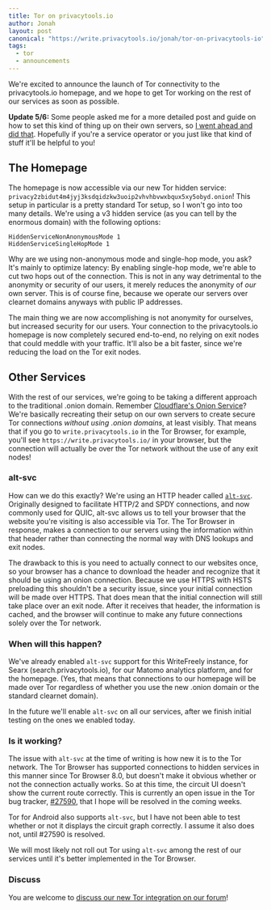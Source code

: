 ```yaml
---
title: Tor on privacytools.io
author: Jonah
layout: post
canonical: "https://write.privacytools.io/jonah/tor-on-privacytools-io"
tags:
  - tor
  - announcements
---
```


We're excited to announce the launch of Tor connectivity to the privacytools.io homepage, and we hope to get Tor working on the rest of our services as soon as possible.

**Update 5/6:** Some people asked me for a more detailed post and guide on how to set this kind of thing up on their own servers, so [I went ahead and did that](https://write.privacytools.io/jonah/securing-services-with-tor-and-alt-svc). Hopefully if you're a service operator or you just like that kind of stuff it'll be helpful to you!<!--more-->

## The Homepage

The homepage is now accessible via our new Tor hidden service: `privacy2zbidut4m4jyj3ksdqidzkw3uoip2vhvhbvwxbqux5xy5obyd.onion`! This setup in particular is a pretty standard Tor setup, so I won't go into too many details. We're using a v3 hidden service (as you can tell by the enormous domain) with the following options:

```
HiddenServiceNonAnonymousMode 1
HiddenServiceSingleHopMode 1
```

Why are we using non-anonymous mode and single-hop mode, you ask? It's mainly to optimize latency: By enabling single-hop mode, we're able to cut two hops out of the connection. This is not in any way detrimental to the anonymity or security of our users, it merely reduces the anonymity of *our* own server. This is of course fine, because we operate our servers over clearnet domains anyways with public IP addresses.

The main thing we are now accomplishing is not anonymity for ourselves, but increased security for our users. Your connection to the privacytools.io homepage is now completely secured end-to-end, no relying on exit nodes that could meddle with your traffic. It'll also be a bit faster, since we're reducing the load on the Tor exit nodes.

## Other Services

With the rest of our services, we're going to be taking a different approach to the traditional .onion domain. Remember [Cloudflare's Onion Service](https://blog.cloudflare.com/cloudflare-onion-service/)? We're basically recreating their setup on our own servers to create secure Tor connections *without using .onion domains*, at least visibly. That means that if you go to `write.privacytools.io` in the Tor Browser, for example, you'll see `https://write.privacytools.io/` in your browser, but the connection will actually be over the Tor network without the use of any exit nodes!

### alt-svc

How can we do this exactly? We're using an HTTP header called [`alt-svc`](https://tools.ietf.org/html/rfc7838). Originally designed to facilitate HTTP/2 and SPDY connections, and now commonly used for QUIC, alt-svc allows us to tell your browser that the website you're visiting is also accessible via Tor. The Tor Browser in response, makes a connection to our servers using the information within that header rather than connecting the normal way with DNS lookups and exit nodes.

The drawback to this is you need to actually connect to our websites once, so your browser has a chance to download the header and recognize that it should be using an onion connection. Because we use HTTPS with HSTS preloading this shouldn't be a security issue, since your initial connection will be made over HTTPS. That does mean that the initial connection will still take place over an exit node. After it receives that header, the information is cached, and the browser will continue to make any future connections solely over the Tor network.

### When will this happen?

We've already enabled `alt-svc` support for this WriteFreely instance, for Searx (search.privacytools.io), for our Matomo analytics platform, and for the homepage. (Yes, that means that connections to our homepage will be made over Tor regardless of whether you use the new .onion domain or the standard clearnet domain).

In the future we'll enable `alt-svc` on all our services, after we finish initial testing on the ones we enabled today.

### Is it working?

The issue with `alt-svc` at the time of writing is how new it is to the Tor network. The Tor Browser has supported connections to hidden services in this manner since Tor Browser 8.0, but doesn't make it obvious whether or not the connection actually works. So at this time, the circuit UI doesn't show the current route correctly. This is currently an open issue in the Tor bug tracker, [#27590](https://trac.torproject.org/projects/tor/ticket/27590), that I hope will be resolved in the coming weeks.

Tor for Android also supports `alt-svc`, but I have not been able to test whether or not it displays the circuit graph correctly. I assume it also does not, until #27590 is resolved.

We will most likely not roll out Tor using `alt-svc` among the rest of our services until it's better implemented in the Tor Browser.

### Discuss

You are welcome to [discuss our new Tor integration on our forum](https://forum.privacytools.io/t/the-privacytools-io-homepage-is-now-tor-accessible/172)!
